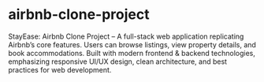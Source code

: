 # airbnb-clone-project
StayEase: Airbnb Clone Project – A full-stack web application replicating Airbnb’s core features. Users can browse listings, view property details, and book accommodations. Built with modern frontend &amp; backend technologies, emphasizing responsive UI/UX design, clean architecture, and best practices for web development.
